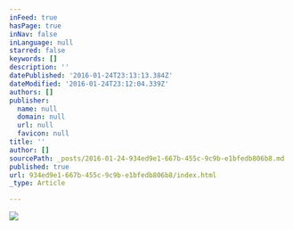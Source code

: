 ```yaml
---
inFeed: true
hasPage: true
inNav: false
inLanguage: null
starred: false
keywords: []
description: ''
datePublished: '2016-01-24T23:13:13.384Z'
dateModified: '2016-01-24T23:12:04.339Z'
authors: []
publisher:
  name: null
  domain: null
  url: null
  favicon: null
title: ''
author: []
sourcePath: _posts/2016-01-24-934ed9e1-667b-455c-9c9b-e1bfedb806b8.md
published: true
url: 934ed9e1-667b-455c-9c9b-e1bfedb806b8/index.html
_type: Article

---
```

![](https://the-grid-user-content.s3-us-west-2.amazonaws.com/e1242aec-9bc4-43d5-9e02-90c451bcdb04.jpg)